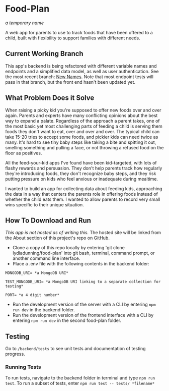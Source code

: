 # Food-Plan

*a temporary name*

A web app for parents to use to track foods that have been offered to a child, built with flexibility to support families with different needs.

## Current Working Branch

This app's backend is being refactored with different variable names and endpoints and a simplified data model, as well as user authentication. 
See the most recent branch: [New Names](https://github.com/lydiadunning/food-plan/tree/NewNames).
Note that most endpoint tests will pass in that branch, but the front end hasn't been updated yet.

## What Problem Does it Solve

When raising a picky kid you're supposed to offer new foods over and over again. 
Parents and experts have many conflicting opinions about the best way to expand a palate. Regardless of the approach a parent takes, one of the most basic yet most challenging parts of feeding a child is serving them foods they don't want to eat, over and over and over.  The typical child can take 15-20 tries to accept some foods, and pickier kids can need twice as many.  It's hard to see tiny baby steps like taking a bite and spitting it out, smelling something and pulling a face, or not throwing a refused food on the floor as positives. 

All the feed-your-kid apps I've found have been kid-targeted, with lots of flashy rewards and persuasion. 
They don't help parents track how regularly they're introducing foods, they don't recognize baby steps, and they risk putting pressure on kids who feel anxious or inadequate during mealtime.

I wanted to build an app for collecting data about feeding kids, approaching the data in a way that centers the parents role in offering foods instead of whether the child eats them. I wanted to allow parents to record very small wins specific to their unique situation.

## How To Download and Run

*This app is not hosted as of writing this.*
The hosted site will be linked from the About section of this project's repo on GitHub.

* Clone a copy of this repo locally by entering 'git clone lydiadunning/food-plan' into git bash, terminal, command prompt, or another command line interface.
* Place a .env file with the following contents in the backend folder:
```
MONGODB_URI= *a MongoDB URI*

TEST_MONGODB_URI= *a MongoDB URI linking to a separate collection for testing*

PORT= *a 4 digit number*
```
* Run the development version of the server with a CLI by entering `npm run dev` in the backend folder.
* Run the development version of the frontend interface with a CLI by entering `npm run dev` in the second food-plan folder.

## Testing

Go to `/backend/tests` to see unit tests and documentation of testing progress.

### Running Tests

To run tests, navigate to the backend folder in terminal and type `npm run test`. To run a subset of tests, enter `npm run test -- tests/ *filename* `
